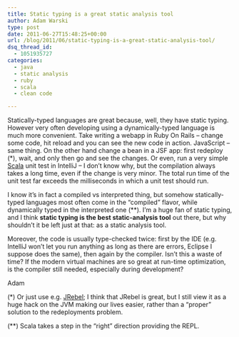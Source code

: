 ```yaml
---
title: Static typing is a great static analysis tool
author: Adam Warski
type: post
date: 2011-06-27T15:48:25+00:00
url: /blog/2011/06/static-typing-is-a-great-static-analysis-tool/
dsq_thread_id:
  - 1051935727
categories:
  - java
  - static analysis
  - ruby
  - scala
  - clean code

---
```

Statically-typed languages are great because, well, they have static typing. However very often developing using a dynamically-typed language is much more convenient. Take writing a webapp in Ruby On Rails &#8211; change some code, hit reload and you can see the new code in action. JavaScript &#8211; same thing. On the other hand change a bean in a JSF app: first redeploy (*), wait, and only then go and see the changes. Or even, run a very simple [Scala][1] unit test in IntelliJ &#8211; I don&#8217;t know why, but the compilation always takes a long time, even if the change is very minor. The total run time of the unit test far exceeds the milliseconds in which a unit test should run.

I know it&#8217;s in fact a compiled vs interpreted thing, but somehow statically-typed languages most often come in the &#8220;compiled&#8221; flavor, while dynamically typed in the interpreted one (**). I&#8217;m a huge fan of static typing, and I think **static typing is the best static-analysis tool** out there, but why shouldn&#8217;t it be left just at that: as a static analysis tool.

Moreover, the code is usually type-checked twice: first by the IDE (e.g. IntelliJ won&#8217;t let you run anything as long as there are errors, Eclipse I suppose does the same), then again by the compiler. Isn&#8217;t this a waste of time? If the modern virtual machines are so great at run-time optimization, is the compiler still needed, especially during development?

Adam

(*) Or just use e.g. [JRebel][2]; I think that JRebel is great, but I still view it as a huge hack on the JVM making our lives easier, rather than a &#8220;proper&#8221; solution to the redeployments problem.

(**) Scala takes a step in the &#8220;right&#8221; direction providing the REPL.

 [1]: http://scala-lang.org
 [2]: http://www.zeroturnaround.com/jrebel/
